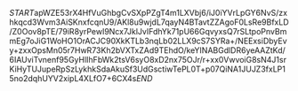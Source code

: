 $START$apWZE53rX4HfVuGhbgCvSXpPZgT4m1LXVbj6/iJ0iYVrLpGY6NvS/zxhkqcd3Wvm3AiSKnxfcqnU9/AKl8u9wjdL7qayN4BTavtZZAgoF0LsRe9BfxLD/Z0Oov8pTE/79iR8yrPewI9Ncx7JklJvIFdhYk71pU66GqvyxsQ7rSLtpoPnvBmmEg7oJiG1WoHO1OrACJC90XkKTLb3nqLb02LLX9cS7SYRa+/NEExsiDbyEvy+zxxOpsMn05r7HwR73Kh2bVXTxZAd9TEhdO/keYINABGdlDR6yeAAZtKd/6IAUviTvnenf95GyHlIhFbWk2tsV6syO8xD2nx75OJr/r+xx0VwvoiG8sN4J1srKiHyTUJupeRpSzLykhkSdaAkuSf3UdGsctiwTePL0T+p07QiNA1JUJZ3fxLP15no2dqhUYV2xipL4XLfO7+6CX4s$END$